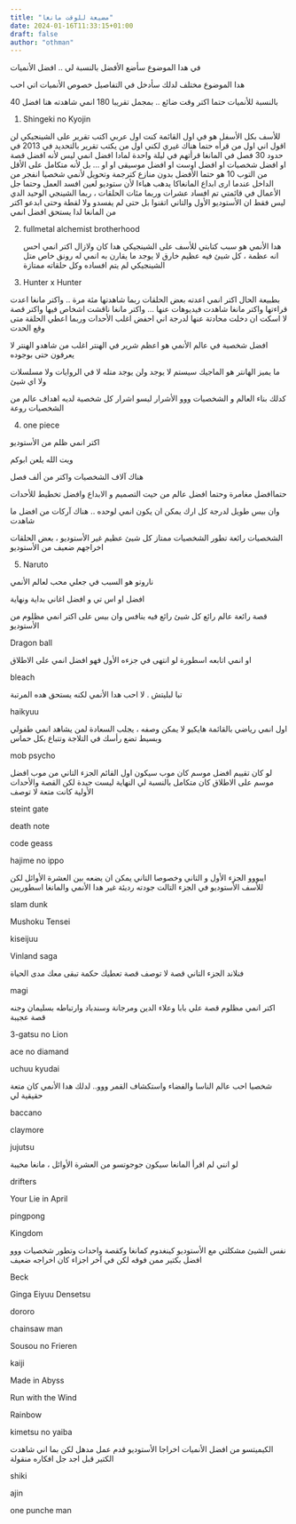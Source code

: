 ```yaml
---
title: "مضيعة للوقت مانغا"
date: 2024-01-16T11:33:15+01:00
draft: false
author: "othman"
---
```


في هدا الموضوع سأضع الأفضل بالنسبة لي .. افضل الأنميات

هدا الموضوع مختلف لدلك سأدخل في التفاصيل خصوص الأنميات اتي احب

بالنسبة للأنميات حتما اكتر وقت ضائع .. بمجمل تقريبا 180 انمي شاهدته هنا افضل 40

1. Shingeki no Kyojin

للأسف بكل الأسفل هو في اول القائمة
كنت اول عربي اكتب تقرير على الشينجيكي لن اقول اني اول من قرأه حتما هناك غيري لكني اول من يكتب تقرير
بالتحديد في 2013 في حدود 30 فصل في المانغا قرأتهم في ليلة واحدة
لمادا افضل انمي ليس لأنه افضل قصة او افضل شخصيات او افضل اوست او افضل موسيقى او او ...
بل لأنه متكامل
على الأقل من التوب 10 هو حتما الأفضل بدون منازع كترجمة وتحويل لأنمي
شخصيا انفجر من الداخل عندما ارى ابداع المانغاكا يدهب هباءا لأن ستوديو لعين افسد العمل وحتما جل الأعمال في قائمتي تم افساد عشرات وربما مئات الحلقات ، ربما الشينجي الوحيد الدي ليس فقط ان الأستوديو الأول والتاني اتقنوا بل حتى لم يفسدو ولا لقطة وحتى ابدعو اكتر من المانغا لدا يستحق افضل انمي

2. fullmetal alchemist brotherhood

   هدا الأنمي هو سبب كتابتي للأسف على الشينجيكي
   هدا كان ولازال اكتر انمي احس انه عظمة ، كل شيئ فيه عظيم خارق لا يوجد ما يقارن به
   انمي له رونق خاص متل الشينجيكي لم يتم افساده وكل حلقاته ممتازة

3. Hunter x Hunter

بطبيعة الحال
اكتر انمي اعدته بعض الحلقات ربما شاهدتها مئة مرة .. واكتر مانغا اعدت قراءتها واكتر مانغا شاهدت فيديوهات عنها ...
واكتر مانغا ناقشت اشخاص فيها واكتر قصة لا اسكت ان دخلت محادتة عنها
لدرجة اني احفض اغلب الأحدات وربما اعطي الحلقة متى وقع الحدت

افضل شخصية في عالم الأنمي هو اعظم شرير في الهنتر اغلب من شاهدو الهنتر لا يعرفون حتى بوجوده

ما يميز الهانتر هو الماجيك سيستم لا يوجد ولن يوجد متله لا في الروايات ولا مسلسلات ولا اي شيئ

كدلك بناء العالم و الشخصيات ووو الأشرار ليسو اشرار كل شخصية لديه اهداف عالم من الشخصيات روعة

4. one piece

اكتر انمي ظلم من الأستوديو

ويت الله يلعن ابوكم

هناك آلاف الشخصيات واكتر من ألف فصل

حتماافضل مغامرة وحتما افضل عالم من حيت التصميم و الابداع وافضل تخطيط للأحدات

وان بيس طويل لدرجة كل ارك يمكن ان يكون انمي لوحده .. هناك آركات من افضل ما شاهدت

الشخصيات رائعة تطور الشخصيات ممتاز كل شيئ عظيم غير الأستوديو ، بعض الحلقات اخراجهم ضعيف من الأستوديو

5. Naruto

ناروتو هو السبب في جعلي محب لعالم الأنمي

افضل او اس تي و افضل اغاني بداية ونهاية

قصة رائعة عالم رائع كل شيئ رائع فيه ينافس وان بيس على اكتر انمي مظلوم من الأستوديو

Dragon ball

او انمي اتابعه اسطورة لو انتهى في جزءه الأول فهو افضل انمي على الاطلاق

bleach

تبا لبليتش . لا احب هدا الأنمي لكنه يستحق هده المرتبة

haikyuu

اول انمي رياضي بالقائمة هايكيو لا يمكن وصفه ، يجلب السعادة لمن يشاهد انمي طفولي وبسيط تضع رأسك في التلاجة وتتباع بكل حماس

mob psycho

لو كان تقييم افضل موسم كان موب سيكون اول القائم
الجزء التاني من موب افضل موسم على الاطلاق كان متكامل بالنسبة لي النهاية ليست جيدة لكن القصة والأحدات الأولية كانت متعة لا توصف

steint gate

death note

code geass

hajime no ippo

ايبووو الجزء الأول و التاني وخصوصا التاني يمكن ان يضعه بين العشرة الأوائل
لكن للأسف الأستوديو في الجزء التالت جودته رديئة غير هدا الأنمي والمانغا اسطوريين

slam dunk

Mushoku Tensei

kiseijuu

Vinland saga

فنلاند الجزء التاني قصة لا توصف قصة تعطيك حكمة تبقى معك مدى الحياة

magi

اكتر انمي مظلوم قصة علي بابا وعلاء الدين ومرجانة وسندباد وارتباطه بسليمان وجنه قصة عجيبة

3-gatsu no Lion

ace no diamand

uchuu kyudai

شخصيا احب عالم الناسا والفضاء واستكشاف القمر ووو.. لدلك هدا الأنمي كان متعة حقيقية لي

baccano

claymore

jujutsu

لو انني لم اقرأ المانغا سيكون جوجوتسو من العشرة الأوائل ، مانغا مخيبة

drifters

Your Lie in April

pingpong

Kingdom

نفس الشيئ مشكلتي مع الأستوديو كينغدوم كمانغا وكقصة واحدات وتطور شخصيات ووو افضل بكتير ممن فوقه لكن في آخر اجزاء كان اخراجه ضعيف

Beck

Ginga Eiyuu Densetsu

dororo

chainsaw man

Sousou no Frieren

kaiji

Made in Abyss

Run with the Wind

Rainbow

kimetsu no yaiba

الكيميتسو من افضل الأنميات اخراجا الأستوديو قدم عمل مدهل لكن بما اني شاهدت الكتير قبل اجد جل افكاره منقولة

shiki

ajin

one punche man
